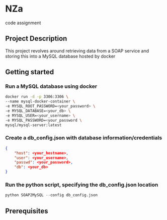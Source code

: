 # NZa
code assignment

## Project Description
This project revolves around retrieving data from a SOAP service and storing this into a MySQL database hosted by docker

## Getting started 
### Run a MySQL database using docker
```bash
docker run -d -p 3306:3306 \
--name mysql-docker-container \
-e MYSQL_ROOT_PASSWORD=<your_password> \
-e MYSQL_DATABASE=<your_db> \
-e MYSQL_USER=<your_username> \
-e MYSQL_PASSWORD=<your_password \
mysql/mysql-server:latest
```
### Create a db_config.json with database information/credentials
```json
{
    "host": <your_hostname>,
    "user": <your_username>,
    "passwd": <your_password>,
    "db": <your_db>
}
```

### Run the python script, specifying the db_config.json location
```python
python SOAP2MySQL --config db_config.json
```

## Prerequisites
